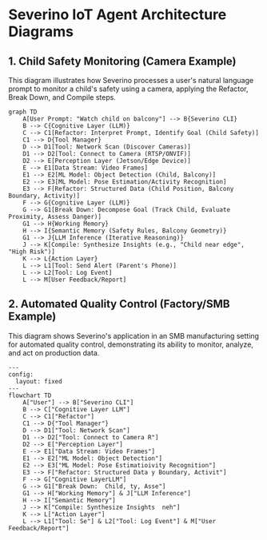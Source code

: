 # Severino IoT Agent Architecture Diagrams

## 1. Child Safety Monitoring (Camera Example)

This diagram illustrates how Severino processes a user's natural language prompt to monitor a child's safety using a camera, applying the Refactor, Break Down, and Compile steps.

```mermaid
graph TD
    A[User Prompt: "Watch child on balcony"] --> B{Severino CLI}
    B --> C{Cognitive Layer (LLM)}
    C --> C1[Refactor: Interpret Prompt, Identify Goal (Child Safety)]
    C1 --> D{Tool Manager}
    D --> D1[Tool: Network Scan (Discover Cameras)]
    D1 --> D2[Tool: Connect to Camera (RTSP/ONVIF)]
    D2 --> E[Perception Layer (Jetson/Edge Device)]
    E --> E1[Data Stream: Video Frames]
    E1 --> E2[ML Model: Object Detection (Child, Balcony)]
    E2 --> E3[ML Model: Pose Estimation/Activity Recognition]
    E3 --> F[Refactor: Structured Data (Child Position, Balcony Boundary, Activity)]
    F --> G{Cognitive Layer (LLM)}
    G --> G1[Break Down: Decompose Goal (Track Child, Evaluate Proximity, Assess Danger)]
    G1 --> H{Working Memory}
    H --> I{Semantic Memory (Safety Rules, Balcony Geometry)}
    G1 --> J{LLM Inference (Iterative Reasoning)}
    J --> K[Compile: Synthesize Insights (e.g., "Child near edge", "High Risk")]
    K --> L{Action Layer}
    L --> L1[Tool: Send Alert (Parent's Phone)]
    L --> L2[Tool: Log Event]
    L --> M[User Feedback/Report]
```

## 2. Automated Quality Control (Factory/SMB Example)

This diagram shows Severino's application in an SMB manufacturing setting for automated quality control, demonstrating its ability to monitor, analyze, and act on production data.

```mermaid
---
config:
  layout: fixed
---
flowchart TD
    A["User"] --> B["Severino CLI"]
    B --> C["Cognitive Layer LLM"]
    C --> C1["Refactor"]
    C1 --> D{"Tool Manager"}
    D --> D1["Tool: Network Scan"]
    D1 --> D2["Tool: Connect to Camera R"]
    D2 --> E["Perception Layer"]
    E --> E1["Data Stream: Video Frames"]
    E1 --> E2["ML Model: Object Detection"]
    E2 --> E3["ML Model: Pose Estimatioivity Recognition"]
    E3 --> F["Refactor: Structured Data y Boundary, Activit"]
    F --> G["Cognitive LayerLLM"]
    G --> G1["Break Down:  Child, ty, Asse"]
    G1 --> H["Working Memory"] & J["LLM Inference"]
    H --> I["Semantic Memory"]
    J --> K["Compile: Synthesize Insights  neh"]
    K --> L["Action Layer"]
    L --> L1["Tool: Se"] & L2["Tool: Log Event"] & M["User Feedback/Report"]

```
